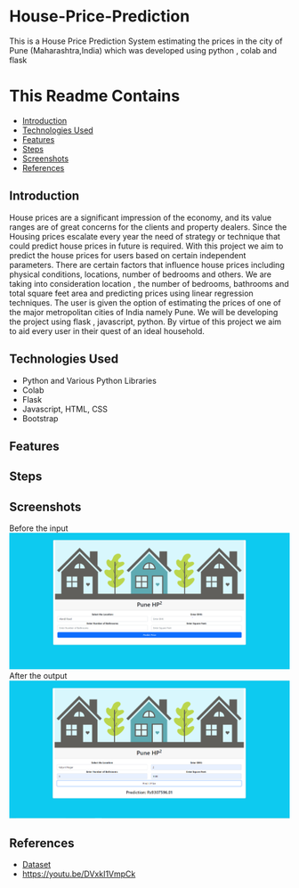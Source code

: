 # House-Price-Prediction
This is a House Price Prediction System estimating the prices in the city of Pune (Maharashtra,India) which was developed using python , colab and flask

# This Readme Contains
* [Introduction](#introduction)
* [Technologies Used](#technologies-used)
* [Features](#features)
* [Steps](#steps)
* [Screenshots](#screenshots)
* [References](#references)

## Introduction
House prices are a significant impression of the economy, and its value ranges are of great concerns for the clients and property dealers. Since the  Housing prices escalate every year the need of strategy or technique that could predict house prices in future is required. With this project we aim to predict the house prices for users based on certain independent parameters. There are certain factors that influence house prices including physical conditions, locations, number of bedrooms and others. We are taking into consideration location , the number of bedrooms, bathrooms and total square feet area and predicting prices using linear regression techniques. The user is given the option of estimating the prices of one of the major metropolitan cities of India namely Pune. We will be developing the project using flask , javascript, python. By virtue of this project we aim to aid every user in their quest of an ideal household.

## Technologies Used
- Python and Various Python Libraries
- Colab
- Flask
- Javascript, HTML, CSS
- Bootstrap

## Features

## Steps 

## Screenshots
Before the input
![](screenshots/Picture1.png)
After the output
![](screenshots/Picture2.png)

## References
* <a href='https://www.kaggle.com/datasets/saipavansaketh/pune-house-data?select=Pune+house+data.csv'>Dataset</a>
* <a href='https://youtu.be/DVxkI1VmpCk'>https://youtu.be/DVxkI1VmpCk</a>
